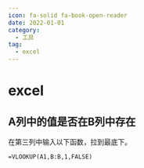 ```yaml
---
icon: fa-solid fa-book-open-reader
date: 2022-01-01
category:
  - 工具
tag:
  - excel
---
```


# excel

## A列中的值是否在B列中存在

在第三列中输入以下函数，拉到最底下。
```
=VLOOKUP(A1,B:B,1,FALSE)
```

